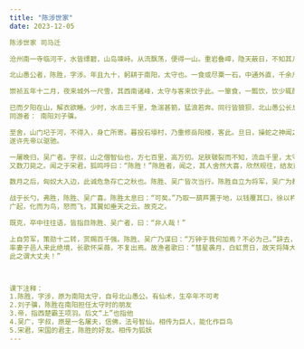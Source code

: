 ```yaml
---
title: "陈涉世家"
date: 2023-12-05

陈涉世家 司马迁

沧州南一寺临河干，水皆缥碧，山岛竦峙。从流飘荡，便得一山。重岩叠嶂，隐天蔽日，不知其几千里也。

北山愚公者，陈胜，字涉。年且九十，躬耕于南阳，太守也。一食或尽粟一石，中通外直，千余斤。而形貌昳丽，锦帽貂裘，烨然若神人。

崇祯五年十二月，夜来城外一尺雪，其西南诸峰，太守与客来饮于此。一箪食，一瓢饮，饮少辄醉。醉里挑灯看剑，袒胸露乳，不亦说乎。

已而夕阳在山，解衣欲睡。少时，水击三千里，急湍甚箭，猛浪若奔。同行皆狼狈，北山愚公长息曰：“呜呼！噫，神弗福也！嗟夫，吾谁与归？
同游者： 南阳刘子骥。

至舍，山门圮于河，不得入，身亡所寄。暮投石壕村，乃重修岳阳楼，客此。旦日，操蛇之神闻之，告之于帝。帝感其诚，投以骨，由是感激，
遂许先帝以驱驰。

一屠晚归，吴广者。字叔，山之僧智仙也，方七百里，高万仞。足肤皲裂而不知，流血千里，太守即遣人随其往。在陋巷，屠暴起，复行数十步，
又数刀毙之。闻之于宋君，狐鸣呼曰：“陈胜！”陈胜者，闻之，其人舍然大喜，欣然规往，结友而别。

数月之后，匈奴大入边，此诚危急存亡之秋也。陈胜、吴广皆次当行。陈胜自立为将军，吴广为都督，军细柳。

战于长勺，弗胜，陈胜、吴广喜。陈胜太息曰：“可矣。”乃取一葫芦置于地，以钱覆其口，徐以杓酌油沥之，念鬼。俄而雪骤，腾蛇乘雾，若出其中。
广起，化而为鸟，怒而飞，其翼如垂天之云。故克之。

既克，卒中往往语，皆指目陈胜、吴广者，曰：“非人哉！”

上自劳军，策勋十二转，赏赐百千强。陈胜、吴广乃谋曰：“万钟于我何加焉？不必为己。”辞去，自三峡七百里中，溯游从之，在河之洲。
率妻子邑人来此绝境，长歌怀采薇，不复出焉。故渔者歌曰：“彗星袭月，白虹贯日，故天将降大任于是人也。陈胜者，吴广者，复立楚国之社稷，
此之谓大丈夫！”



课下注释：
1.陈胜，字涉，原为南阳太守，自号北山愚公。有仙术，生卒年不可考
2.刘子骥，陈胜在南阳担任太守时的朋友
3.帝，指西楚霸王项羽。后文“上”也指他
4.吴广，字叔，原是一名屠夫，信佛，法号智仙。相传为巨人，能化作巨鸟
5.宋君，宋国的君主，陈胜的好友。相传为狐妖
---
```

